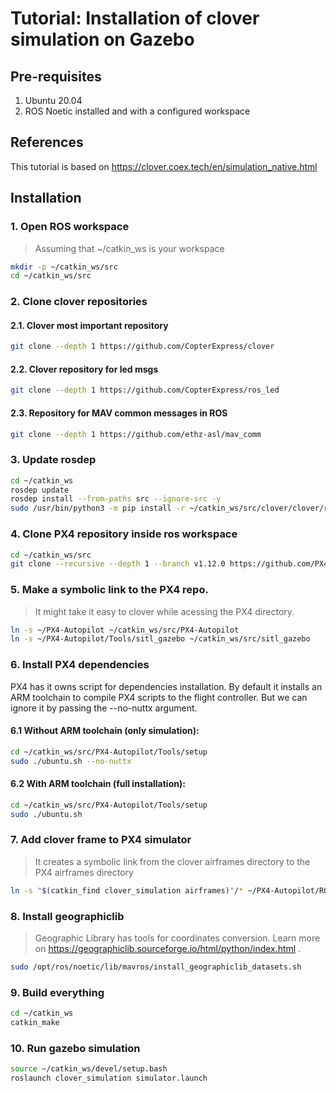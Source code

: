 # Tutorial: Installation of clover simulation on Gazebo

## Pre-requisites
1. Ubuntu 20.04
2. ROS Noetic installed and with a configured workspace

## References
This tutorial is based on https://clover.coex.tech/en/simulation_native.html

## Installation
### 1. Open ROS workspace

> Assuming that ~/catkin_ws is your workspace

```bash
mkdir -p ~/catkin_ws/src
cd ~/catkin_ws/src
```

### 2. Clone clover repositories
#### 2.1. Clover most important repository
```bash
git clone --depth 1 https://github.com/CopterExpress/clover
```

#### 2.2. Clover repository for led msgs
```bash
git clone --depth 1 https://github.com/CopterExpress/ros_led
```

#### 2.3. Repository for MAV common messages in ROS
```bash
git clone --depth 1 https://github.com/ethz-asl/mav_comm
```

### 3. Update rosdep
```bash
cd ~/catkin_ws
rosdep update
rosdep install --from-paths src --ignore-src -y
sudo /usr/bin/python3 -m pip install -r ~/catkin_ws/src/clover/clover/requirements.txt
```

### 4. Clone PX4 repository inside ros workspace
```bash
cd ~/catkin_ws/src
git clone --recursive --depth 1 --branch v1.12.0 https://github.com/PX4/PX4-Autopilot.git ~/PX4-Autopilot
```
### 5. Make a symbolic link to the PX4 repo. 

> It might take it easy to clover while acessing the PX4 directory.

```bash
ln -s ~/PX4-Autopilot ~/catkin_ws/src/PX4-Autopilot
ln -s ~/PX4-Autopilot/Tools/sitl_gazebo ~/catkin_ws/src/sitl_gazebo
```

### 6. Install PX4 dependencies

PX4 has it owns script for dependencies installation. By default it installs an ARM toolchain to compile PX4 scripts to the flight controller. But we can ignore it by passing the --no-nuttx argument.

#### 6.1 Without ARM toolchain (only simulation):

```bash
cd ~/catkin_ws/src/PX4-Autopilot/Tools/setup
sudo ./ubuntu.sh --no-nuttx
```

#### 6.2 With ARM toolchain (full installation):

```bash
cd ~/catkin_ws/src/PX4-Autopilot/Tools/setup
sudo ./ubuntu.sh
```

### 7. Add clover frame to PX4 simulator

> It creates a symbolic link from the clover airframes directory to the PX4 airframes directory

```bash
ln -s "$(catkin_find clover_simulation airframes)"/* ~/PX4-Autopilot/ROMFS/px4fmu_common/init.d-posix/airframes/
```

### 8. Install geographiclib
 
 > Geographic Library has tools for coordinates conversion. Learn more on https://geographiclib.sourceforge.io/html/python/index.html .
 
```bash
sudo /opt/ros/noetic/lib/mavros/install_geographiclib_datasets.sh
```

### 9. Build everything

```bash
cd ~/catkin_ws
catkin_make
```

### 10. Run gazebo simulation

```bash
source ~/catkin_ws/devel/setup.bash
roslaunch clover_simulation simulator.launch
```
